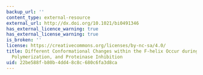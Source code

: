 ```yaml
---
backup_url: ''
content_type: external-resource
external_url: http://dx.doi.org/10.1021/bi0491346
has_external_licence_warning: true
has_external_license_warning: true
is_broken: ''
license: https://creativecommons.org/licenses/by-nc-sa/4.0/
title: Different Conformational Changes within the F-helix Occur during Serpin Folding,
  Polymerization, and Proteinase Inhibition
uid: 22be588f-b80b-4dd4-8c8c-680c6fa3d8ca
---
```

